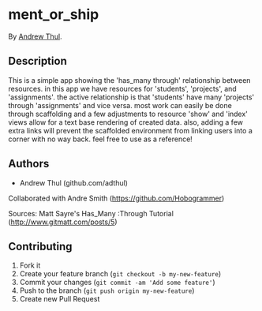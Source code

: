 # ment_or_ship

By [Andrew Thul](www.andrewthul.com).

## Description
This is a simple app showing the 'has_many through' relationship between resources. in this app we have resources for 'students', 'projects', and 'assignments'. the active relationship is that 'students' have many 'projects' through 'assignments' and vice versa. most work can easily be done through scaffolding and a few adjustments to resource 'show' and 'index' views allow for a text base rendering of created data. also, adding a few extra links will prevent the scaffolded environment from linking users into a corner with no way back. feel free to use as a reference!



## Authors

* Andrew Thul (github.com/adthul)

Collaborated with Andre Smith (https://github.com/Hobogrammer)

Sources:
  Matt Sayre's Has_Many :Through Tutorial (http://www.gitmatt.com/posts/5)


## Contributing

1. Fork it
2. Create your feature branch (`git checkout -b my-new-feature`)
3. Commit your changes (`git commit -am 'Add some feature'`)
4. Push to the branch (`git push origin my-new-feature`)
5. Create new Pull Request

